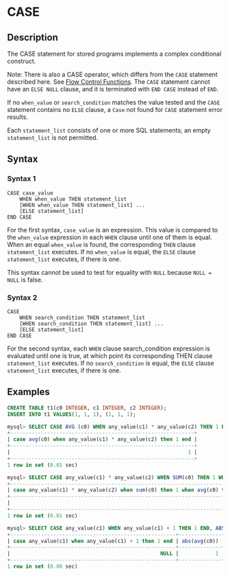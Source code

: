 # **CASE**

## **Description**

The CASE statement for stored programs implements a complex conditional construct.

Note: There is also a CASE operator, which differs from the `CASE` statement described here. See [Flow Control Functions](operators/flow-control-functions/case-when.md). The `CASE` statement cannot have an `ELSE NULL` clause, and it is terminated with `END CASE` instead of `END`.

If no `when_value` or `search_condition` matches the value tested and the `CASE` statement contains no `ELSE` clause, a `Case` not found for `CASE` statement error results.

Each `statement_list` consists of one or more SQL statements; an empty `statement_list` is not permitted.

## **Syntax**

### **Syntax 1**

```
CASE case_value
    WHEN when_value THEN statement_list
    [WHEN when_value THEN statement_list] ...
    [ELSE statement_list]
END CASE
```

For the first syntax, `case_value` is an expression. This value is compared to the `when_value` expression in each `WHEN` clause until one of them is equal. When an equal `when_value` is found, the corresponding `THEN` clause `statement_list` executes. If no `when_value` is equal, the `ELSE` clause `statement_list` executes, if there is one.

This syntax cannot be used to test for equality with `NULL` because `NULL = NULL` is false.

### **Syntax 2**

```
CASE
    WHEN search_condition THEN statement_list
    [WHEN search_condition THEN statement_list] ...
    [ELSE statement_list]
END CASE

```

For the second syntax, each `WHEN` clause search_condition expression is evaluated until one is true, at which point its corresponding THEN clause `statement_list` executes. If no `search_condition` is equal, the `ELSE` clause `statement_list` executes, if there is one.

## **Examples**

```sql
CREATE TABLE t1(c0 INTEGER, c1 INTEGER, c2 INTEGER);
INSERT INTO t1 VALUES(1, 1, 1), (1, 1, 1);

mysql> SELECT CASE AVG (c0) WHEN any_value(c1) * any_value(c2) THEN 1 END FROM t1;
+------------------------------------------------------------+
| case avg(c0) when any_value(c1) * any_value(c2) then 1 end |
+------------------------------------------------------------+
|                                                          1 |
+------------------------------------------------------------+
1 row in set (0.01 sec)

mysql> SELECT CASE any_value(c1) * any_value(c2) WHEN SUM(c0) THEN 1 WHEN AVG(c0) THEN 2 END FROM t1;
+--------------------------------------------------------------------------------+
| case any_value(c1) * any_value(c2) when sum(c0) then 1 when avg(c0) then 2 end |
+--------------------------------------------------------------------------------+
|                                                                              2 |
+--------------------------------------------------------------------------------+
1 row in set (0.01 sec)

mysql> SELECT CASE any_value(c1) WHEN any_value(c1) + 1 THEN 1 END, ABS(AVG(c0)) FROM t1;
+------------------------------------------------------+--------------+
| case any_value(c1) when any_value(c1) + 1 then 1 end | abs(avg(c0)) |
+------------------------------------------------------+--------------+
|                                                 NULL |            1 |
+------------------------------------------------------+--------------+
1 row in set (0.00 sec)
```
